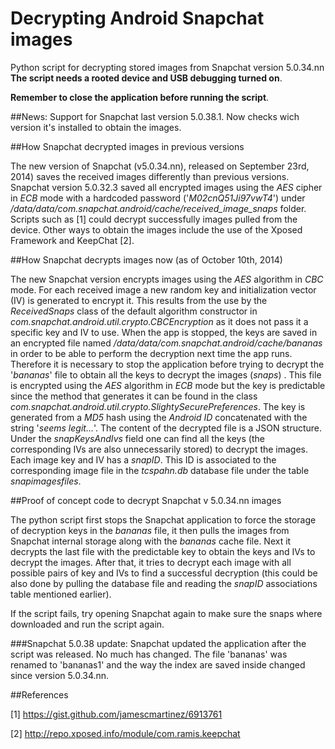 # Decrypting Android Snapchat images

Python script for decrypting stored images from Snapchat version 5.0.34.nn
 **The script needs a rooted device and USB debugging turned on**.

**Remember to close the application before running the script**.

##News:
Support for Snapchat last version 5.0.38.1. Now checks wich version it's installed to obtain the images.

##How Snapchat decrypted images in previous versions

The new version of Snapchat (v5.0.34.nn), released on September 23rd, 2014) saves the received images differently than previous versions.
 Snapchat version 5.0.32.3 saved all encrypted images using the _AES_ cipher in _ECB_ mode with a hardcoded password ('_M02cnQ51Ji97vwT4_') under _/data/data/com.snapchat.android/cache/received\_image\_snaps_ folder. Scripts such as [1] could decrypt successfully images pulled from the device. Other ways to obtain the images include the use of the Xposed Framework and KeepChat [2].

##How Snapchat decrypts images now (as of October 10th, 2014)

The new Snapchat version encrypts images using the _AES_ algorithm in _CBC_ mode. For each received image a new random key and initialization vector (IV) is generated to encrypt it.  This results from the use by the  _ReceivedSnaps_ class  of the default algorithm constructor in _com.snapchat.android.util.crypto.CBCEncryption_  as it does not pass it a specific key and IV to use. When the app is stopped, the keys are saved in an encrypted file named _/data/data/com.snapchat.android/cache/bananas_ in order to be able to perform the decryption next time the app runs. Therefore it is necessary to stop the application before trying to decrypt the '_bananas_' file  to obtain all the keys to decrypt the images (_snaps_) . This file is encrypted using the _AES_ algorithm in _ECB_ mode but the key is predictable since the method that generates it can be found in the class _com.snapchat.android.util.crypto.SlightySecurePreferences_. The key is generated from a _MD5_ hash using the _Android ID_ concatenated with the string '_seems legit..._'.
The content of the decrypted file is a JSON structure. Under the _snapKeysAndIvs_  field one can find all the keys (the corresponding IVs are also unnecessarily stored) to decrypt the images. Each image key and IV has a _snapID_. This ID is associated to the corresponding image file in the _tcspahn.db_ database file under the table _snapimagesfiles_.

##Proof of concept code to decrypt Snapchat v 5.0.34.nn images

The python script first  stops the Snapchat application to force the storage of decryption keys in the _bananas_ file, it then pulls the images from Snapchat internal storage along with the _bananas_ cache file.  Next  it decrypts the last file with the predictable key to obtain the keys and IVs to decrypt the images. After that, it tries to decrypt each image with all possible pairs of key and IVs to find a successful decryption (this could be also done by pulling the database file and reading the _snapID_ associations table mentioned earlier).

If the script fails, try opening Snapchat again to make sure the snaps where downloaded and run the script again.

###Snapchat 5.0.38 update:
Snapchat updated the application after the script was released. No much has changed. The file 'bananas' was renamed to 'bananas1' and the way the index are saved inside changed since version 5.0.34.nn. 

##References

[1] https://gist.github.com/jamescmartinez/6913761

[2] http://repo.xposed.info/module/com.ramis.keepchat




